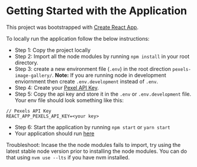 # Getting Started with the Application

This project was bootstrapped with [Create React App](https://github.com/facebook/create-react-app).

To locally run the application follow the below instructions:

- Step 1: Copy the project locally
- Step 2: Import all the node modules by running `npm install` in your root directory.
- Step 3: create a new environment file (`.env`) in the root direction `pexels-image-gallery/`. **Note:** If you are running node in development enviornment then create `.env.development` instead of `.env`.
- Step 4: Create your [Pexel API Key](https://www.pexels.com/api/).
- Step 5: Copy the api key and store it in the `.env` or `.env.development` file.
  Your env file should look something like this:

```
// Pexels API Key
REACT_APP_PEXELS_API_KEY=<your key>
```

- Step 6: Start the application by running `npm start` or `yarn start`
- Your application should run [here](http://localhost:3000/)

Troubleshoot:
Incase the the node modules fails to import, try using the latest stable node version prior to installing the node modules. You can do that using `nvm use --lts` if you have nvm installed.
